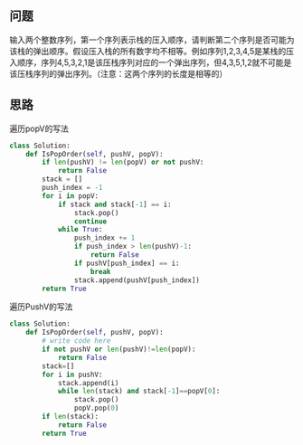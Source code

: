 ## 问题
输入两个整数序列，第一个序列表示栈的压入顺序，请判断第二个序列是否可能为该栈的弹出顺序。假设压入栈的所有数字均不相等。例如序列1,2,3,4,5是某栈的压入顺序，序列4,5,3,2,1是该压栈序列对应的一个弹出序列，但4,3,5,1,2就不可能是该压栈序列的弹出序列。（注意：这两个序列的长度是相等的）

## 思路
遍历popV的写法
```python
class Solution:
    def IsPopOrder(self, pushV, popV):
        if len(pushV) != len(popV) or not pushV:
            return False
        stack = []
        push_index = -1
        for i in popV:
            if stack and stack[-1] == i:
                stack.pop()
                continue
            while True:
                push_index += 1
                if push_index > len(pushV)-1:
                    return False
                if pushV[push_index] == i:
                    break
                stack.append(pushV[push_index])
        return True
```
遍历PushV的写法
```python
class Solution:
    def IsPopOrder(self, pushV, popV):
        # write code here
        if not pushV or len(pushV)!=len(popV):
            return False
        stack=[]
        for i in pushV:
            stack.append(i)
            while len(stack) and stack[-1]==popV[0]:
                stack.pop()
                popV.pop(0)
        if len(stack):
            return False
        return True
```
